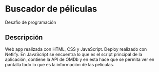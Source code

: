 # Buscador de péliculas
Desafío de programación

## Descripción
Web app realizada con HTML, CSS y JavaScript. Deploy realizado con Netlify.
En JavaScript se encuentra lo que es el script principal de la aplicación, contiene la API de OMDb y en esta hace que se permita ver en pantalla todo lo que es la información de las películas.



